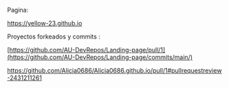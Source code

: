 Pagina:

https://yellow-23.github.io

Proyectos forkeados y commits :

[https://github.com/AU-DevRepos/Landing-page/pull/1](https://github.com/AU-DevRepos/Landing-page/commits/main/)

https://github.com/Alicia0686/Alicia0686.github.io/pull/1#pullrequestreview-2431211261 

